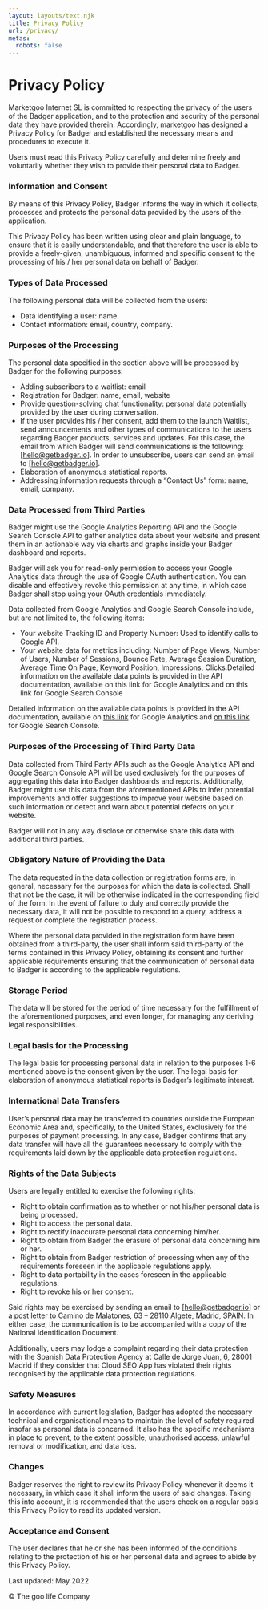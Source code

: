 ```yaml
---
layout: layouts/text.njk
title: Privacy Policy
url: /privacy/
metas:
  robots: false
---
```


# Privacy Policy

Marketgoo Internet SL is committed to respecting the privacy of the users of the
Badger application, and to the protection and security of the personal data they
have provided therein. Accordingly, marketgoo has designed a Privacy Policy for
Badger and established the necessary means and procedures to execute it.

Users must read this Privacy Policy carefully and determine freely and
voluntarily whether they wish to provide their personal data to Badger.

### Information and Consent

By means of this Privacy Policy, Badger informs the way in which it collects,
processes and protects the personal data provided by the users of the
application.

This Privacy Policy has been written using clear and plain language, to ensure
that it is easily understandable, and that therefore the user is able to provide
a freely-given, unambiguous, informed and specific consent to the processing of
his / her personal data on behalf of Badger.

### Types of Data Processed

The following personal data will be collected from the users:

- Data identifying a user: name.
- Contact information: email, country, company.

### Purposes of the Processing

The personal data specified in the section above will be processed by Badger for
the following purposes:

- Adding subscribers to a waitlist: email
- Registration for Badger: name, email, website
- Provide question-solving chat functionality: personal data potentially
  provided by the user during conversation.
- If the user provides his / her consent, add them to the launch Waitlist, send
  announcements and other types of communications to the users regarding Badger
  products, services and updates. For this case, the email from which Badger
  will send communications is the following: \[hello@getbadger.io]. In order to
  unsubscribe, users can send an email to \[hello@getbadger.io].
- Elaboration of anonymous statistical reports.
- Addressing information requests through a “Contact Us” form: name, email,
  company.

### Data Processed from Third Parties

Badger might use the Google Analytics Reporting API and the Google Search
Console API to gather analytics data about your website and present them in an
actionable way via charts and graphs inside your Badger dashboard and reports.

Badger will ask you for read-only permission to access your Google Analytics
data through the use of Google OAuth authentication. You can disable and
effectively revoke this permission at any time, in which case Badger shall stop
using your OAuth credentials immediately.

Data collected from Google Analytics and Google Search Console include, but are
not limited to, the following items:

- Your website Tracking ID and Property Number: Used to identify calls to Google
  API.
- Your website data for metrics including: Number of Page Views, Number of
  Users, Number of Sessions, Bounce Rate, Average Session Duration, Average Time
  On Page, Keyword Position, Impressions, Clicks.Detailed information on the
  available data points is provided in the API documentation, available on this
  link for Google Analytics and on this link for Google Search Console

Detailed information on the available data points is provided in the API
documentation, available on
[this link](https://developers.google.com/analytics/devguides/reporting/data/v1)
for Google Analytics and
[on this link](https://developers.google.com/webmaster-tools) for Google Search
Console.

### Purposes of the Processing of Third Party Data

Data collected from Third Party APIs such as the Google Analytics API and Google
Search Console API will be used exclusively for the purposes of aggregating this
data into Badger dashboards and reports. Additionally, Badger might use this
data from the aforementioned APIs to infer potential improvements and offer
suggestions to improve your website based on such information or detect and warn
about potential defects on your website.

Badger will not in any way disclose or otherwise share this data with additional
third parties.

### Obligatory Nature of Providing the Data

The data requested in the data collection or registration forms are, in general,
necessary for the purposes for which the data is collected. Shall that not be
the case, it will be otherwise indicated in the corresponding field of the form.
In the event of failure to duly and correctly provide the necessary data, it
will not be possible to respond to a query, address a request or complete the
registration process.

Where the personal data provided in the registration form have been obtained
from a third-party, the user shall inform said third-party of the terms
contained in this Privacy Policy, obtaining its consent and further applicable
requirements ensuring that the communication of personal data to Badger is
according to the applicable regulations.

### Storage Period

The data will be stored for the period of time necessary for the fulfillment of
the aforementioned purposes, and even longer, for managing any deriving legal
responsibilities.

### Legal basis for the Processing

The legal basis for processing personal data in relation to the purposes 1-6
mentioned above is the consent given by the user. The legal basis for
elaboration of anonymous statistical reports is Badger’s legitimate interest.

### International Data Transfers

User’s personal data may be transferred to countries outside the European
Economic Area and, specifically, to the United States, exclusively for the
purposes of payment processing. In any case, Badger confirms that any data
transfer will have all the guarantees necessary to comply with the requirements
laid down by the applicable data protection regulations.

### Rights of the Data Subjects

Users are legally entitled to exercise the following rights:

- Right to obtain confirmation as to whether or not his/her personal data is
  being processed.
- Right to access the personal data.
- Right to rectify inaccurate personal data concerning him/her.
- Right to obtain from Badger the erasure of personal data concerning him or
  her.
- Right to obtain from Badger restriction of processing when any of the
  requirements foreseen in the applicable regulations apply.
- Right to data portability in the cases foreseen in the applicable regulations.
- Right to revoke his or her consent.

Said rights may be exercised by sending an email to \[hello@getbadger.io] or a
post letter to Camino de Malatones, 63 – 28110 Algete, Madrid, SPAIN. In either
case, the communication is to be accompanied with a copy of the National
Identification Document.

Additionally, users may lodge a complaint regarding their data protection with
the Spanish Data Protection Agency at Calle de Jorge Juan, 6, 28001 Madrid if
they consider that Cloud SEO App has violated their rights recognised by the
applicable data protection regulations.

### Safety Measures

In accordance with current legislation, Badger has adopted the necessary
technical and organisational means to maintain the level of safety required
insofar as personal data is concerned. It also has the specific mechanisms in
place to prevent, to the extent possible, unauthorised access, unlawful removal
or modification, and data loss.

### Changes

Badger reserves the right to review its Privacy Policy whenever it deems it
necessary, in which case it shall inform the users of said changes. Taking this
into account, it is recommended that the users check on a regular basis this
Privacy Policy to read its updated version.

### Acceptance and Consent

The user declares that he or she has been informed of the conditions relating to
the protection of his or her personal data and agrees to abide by this Privacy
Policy.

Last updated: May 2022

© The goo life Company
